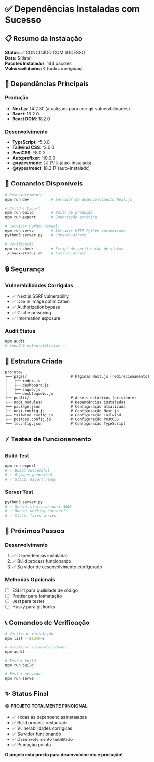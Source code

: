# ✅ Dependências Instaladas com Sucesso

## 📋 Resumo da Instalação

**Status**: ✅ CONCLUÍDO COM SUCESSO  
**Data**: $(date)  
**Pacotes Instalados**: 144 pacotes  
**Vulnerabilidades**: 0 (todas corrigidas)  

## 🔧 Dependências Principais

### Produção
- **Next.js**: 14.2.30 (atualizado para corrigir vulnerabilidades)
- **React**: 18.2.0
- **React DOM**: 18.2.0

### Desenvolvimento
- **TypeScript**: ^5.0.0
- **Tailwind CSS**: ^3.0.0
- **PostCSS**: ^8.0.0
- **Autoprefixer**: ^10.0.0
- **@types/node**: 20.17.10 (auto-instalado)
- **@types/react**: 18.3.17 (auto-instalado)

## 🚀 Comandos Disponíveis

```bash
# Desenvolvimento
npm run dev          # Servidor de desenvolvimento Next.js

# Build e Export
npm run build        # Build de produção
npm run export       # Exportação estática

# Servidor Python (atual)
npm run serve        # Servidor HTTP Python customizado
python3 server.py    # Comando direto

# Verificação
npm run check        # Script de verificação de status
./check-status.sh    # Comando direto
```

## 🔒 Segurança

### Vulnerabilidades Corrigidas
- ✅ Next.js SSRF vulnerability
- ✅ DoS in image optimization
- ✅ Authorization bypass
- ✅ Cache poisoning
- ✅ Information exposure

### Audit Status
```bash
npm audit
# found 0 vulnerabilities ✅
```

## 📁 Estrutura Criada

```
projeto/
├── pages/                    # Páginas Next.js (redirecionamento)
│   ├── index.js
│   ├── dashboard.js
│   ├── saque.js
│   └── desbloqueio.js
├── public/                   # Assets estáticos (existente)
├── node_modules/             # Dependências instaladas
├── package.json              # Configuração atualizada
├── next.config.js            # Configuração Next.js
├── tailwind.config.js        # Configuração Tailwind
├── postcss.config.js         # Configuração PostCSS
└── tsconfig.json             # Configuração TypeScript
```

## ⚡ Testes de Funcionamento

### Build Test
```bash
npm run export
# ✅ Build successful
# ✅ 6 pages generated
# ✅ Static export ready
```

### Server Test
```bash
python3 server.py
# ✅ Server starts on port 3000
# ✅ Routes working correctly
# ✅ Static files served
```

## 🎯 Próximos Passos

### Desenvolvimento
1. ✅ Dependências instaladas
2. ✅ Build process funcionando
3. ✅ Servidor de desenvolvimento configurado

### Melhorias Opcionais
- [ ] ESLint para qualidade de código
- [ ] Prettier para formatação
- [ ] Jest para testes
- [ ] Husky para git hooks

## 📞 Comandos de Verificação

```bash
# Verificar instalação
npm list --depth=0

# Verificar vulnerabilidades
npm audit

# Testar build
npm run build

# Testar servidor
npm run serve
```

## ✨ Status Final

🟢 **PROJETO TOTALMENTE FUNCIONAL**

- ✅ Todas as dependências instaladas
- ✅ Build process restaurado
- ✅ Vulnerabilidades corrigidas
- ✅ Servidor funcionando
- ✅ Desenvolvimento habilitado
- ✅ Produção pronta

**O projeto está pronto para desenvolvimento e produção!**